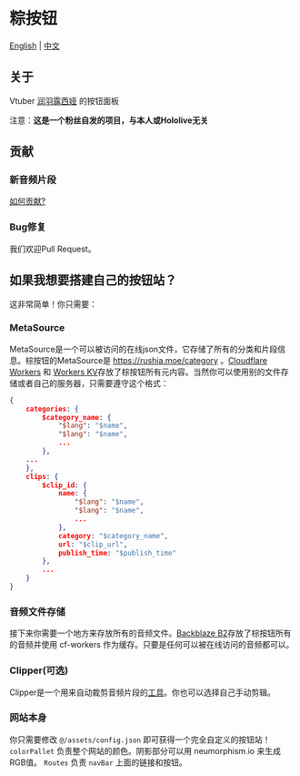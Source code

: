 # 粽按钮

[English](https://github.com/Rushia-cn/Rushia-button/blob/master/README.EN.md) | 
[中文](https://github.com/Rushia-cn/Rushia-button)
## 关于 
Vtuber [润羽露西娅](https://space.bilibili.com/443300418?) 的按钮面板

注意：**这是一个粉丝自发的项目，与本人或Hololive无关**

## 贡献
### 新音频片段
[如何贡献?](https://github.com/Rushia-cn/Rushia-button/blob/master/Contribute.md)

### Bug修复
我们欢迎Pull Request。

## 如果我想要搭建自己的按钮站？
这非常简单！你只需要：

### MetaSource
MetaSource是一个可以被访问的在线json文件，它存储了所有的分类和片段信息。棕按钮的MetaSource是 https://rushia.moe/category 。[Cloudflare Workers](https://workers.dev) 和 [Workers KV](https://www.cloudflare.com/products/workers-kv/)存放了棕按钮所有元内容。当然你可以使用别的文件存储或者自己的服务器，只需要遵守这个格式：

```json
{
    categories: {
        $category_name: {
            "$lang": "$name",
            "$lang": "$name",
            ...
        },
    ...
    },
    clips: {
        $clip_id: {
            name: {
                "$lang": "$name",
                "$lang": "$name",
                ...
            },
            category: "$category_name",
            url: "$clip_url",
            publish_time: "$publish_time"
        },
        ...
    }
}
```

### 音频文件存储
接下来你需要一个地方来存放所有的音频文件。[Backblaze B2](https://www.backblaze.com/b2/cloud-storage.html)存放了棕按钮所有的音频并使用 cf-workers 作为缓存。只要是任何可以被在线访问的音频都可以。

### Clipper(可选)
Clipper是一个用来自动裁剪音频片段的[工具](https://github.com/Rushia-cn/Clipper-Core)。你也可以选择自己手动剪辑。

### 网站本身
你只需要修改 `@/assets/config.json` 即可获得一个完全自定义的按钮站！
`colorPallet` 负责整个网站的颜色。阴影部分可以用 neumorphism.io 来生成RGB值。
`Routes` 负责 `navBar` 上面的链接和按钮。